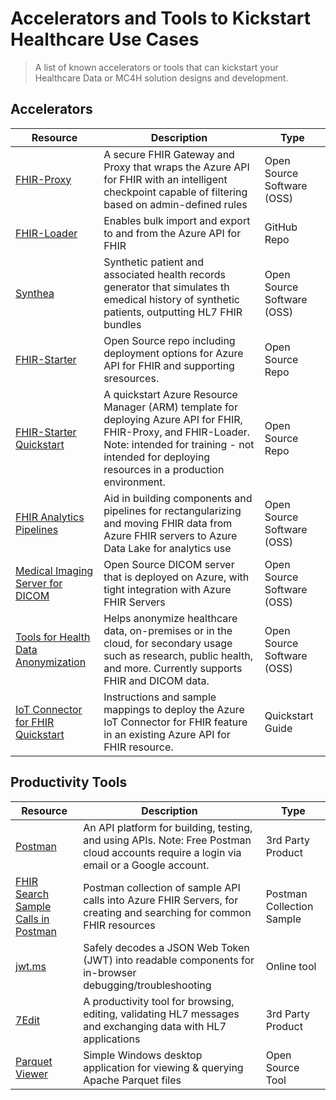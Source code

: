 # Accelerators and Tools to Kickstart Healthcare Use Cases
> A list of known accelerators or tools that can kickstart your Healthcare Data or MC4H solution designs and development. 

## Accelerators
| Resource | Description | Type |
|----|----|----|
| [FHIR-Proxy](https://github.com/microsoft/fhir-proxy) | A secure FHIR Gateway and Proxy that wraps the Azure API for FHIR with an intelligent checkpoint capable of filtering based on admin-defined rules | Open Source Software (OSS) |
| [FHIR-Loader](https://github.com/microsoft/fhir-loader) | Enables bulk import and export to and from the Azure API for FHIR | GitHub Repo |
| [Synthea](https://github.com/synthetichealth/synthea) | Synthetic patient and associated health records generator that simulates th emedical history of synthetic patients, outputting HL7 FHIR bundles | Open Source Software (OSS) |
| [FHIR-Starter](https://github.com/microsoft/fhir-starter) | Open Source repo including deployment options for Azure API for FHIR and supporting sresources. | Open Source Repo |
| [FHIR-Starter Quickstart](https://github.com/microsoft/fhir-starter/tree/main/quickstarts) | A quickstart Azure Resource Manager (ARM) template for deploying Azure API for FHIR, FHIR-Proxy, and FHIR-Loader. Note: intended for training - not intended for deploying resources in a production environment. | Open Source Repo |
| [FHIR Analytics Pipelines](https://github.com/microsoft/FHIR-Analytics-Pipelines) | Aid in building components and pipelines for rectangularizing and moving FHIR data from Azure FHIR servers to Azure Data Lake for analytics use | Open Source Software (OSS) |
| [Medical Imaging Server for DICOM](https://github.com/microsoft/dicom-server) | Open Source DICOM server that is deployed on Azure, with tight integration with Azure FHIR Servers | Open Source Software (OSS) |
| [Tools for Health Data Anonymization](https://github.com/microsoft/Tools-for-Health-Data-Anonymization) | Helps anonymize healthcare data, on-premises or in the cloud, for secondary usage such as research, public health, and more. Currently supports FHIR and DICOM data. | Open Source Software (OSS) |
| [IoT Connector for FHIR Quickstart](https://docs.microsoft.com/en-us/azure/healthcare-apis/azure-api-for-fhir/iot-fhir-portal-quickstart) | Instructions and sample mappings to deploy the Azure IoT Connector for FHIR feature in an existing Azure API for FHIR resource. | Quickstart Guide |


## Productivity Tools
| Resource | Description | Type |
|----|----|----|
| [Postman](https://www.postman.com/) | An API platform for building, testing, and using APIs. Note: Free Postman cloud accounts require a login via email or a Google account. | 3rd Party Product |
| [FHIR Search Sample Calls in Postman](https://github.com/microsoft/azure-health-data-services-workshop/tree/main/resources/docs/samples) | Postman collection of sample API calls into Azure FHIR Servers, for creating and searching for common FHIR resources | Postman Collection Sample |
| [jwt.ms](https://jwt.ms) | Safely decodes a JSON Web Token (JWT) into readable components for in-browser debugging/troubleshooting | Online tool |
| [7Edit](http://7edit.com/home/) | A productivity tool for browsing, editing, validating HL7 messages and exchanging data with HL7 applications | 3rd Party Product |
| [Parquet Viewer](https://github.com/mukunku/ParquetViewer) | Simple Windows desktop application for viewing & querying Apache Parquet files | Open Source Tool |
